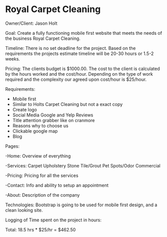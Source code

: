 # Royal Carpet Cleaning

Owner/Client: Jason Holt

Goal: Create a fully functioning mobile first website that meets the needs of the business Royal Carpet Cleaning.

Timeline: There is no set deadline for the project. Based on the requirements the projects estimate timeline will be 20-30 hours or 1.5-2 weeks.

Pricing: The clients budget is $1000.00. The cost to the client is calculated by the hours worked and the cost/hour. Depending on the type of work required and the complexity our agreed upon cost/hour is $25/hour.

Requirements:

* Mobile first
* Similar to Holts Carpet Cleaning but not a exact copy
* Create logo
* Social Media Google and Yelp Reviews
* Title attention grabber like on cranmore
* Reasons why to choose us
* Clickable google map
* Blog

Pages:

-Home: Overview of everything

-Services: Carpet Upholstery Stone Tile/Grout Pet Spots/Odor Commercial

-Pricing: Pricing for all the services

-Contact: Info and ability to setup an appointment

-About: Description of the company

Technologies: Bootstrap is going to be used for mobile first design, and a clean looking site.

Logging of Time spent on the project in hours: 

Total: 18.5 hrs * $25/hr = $462.50

